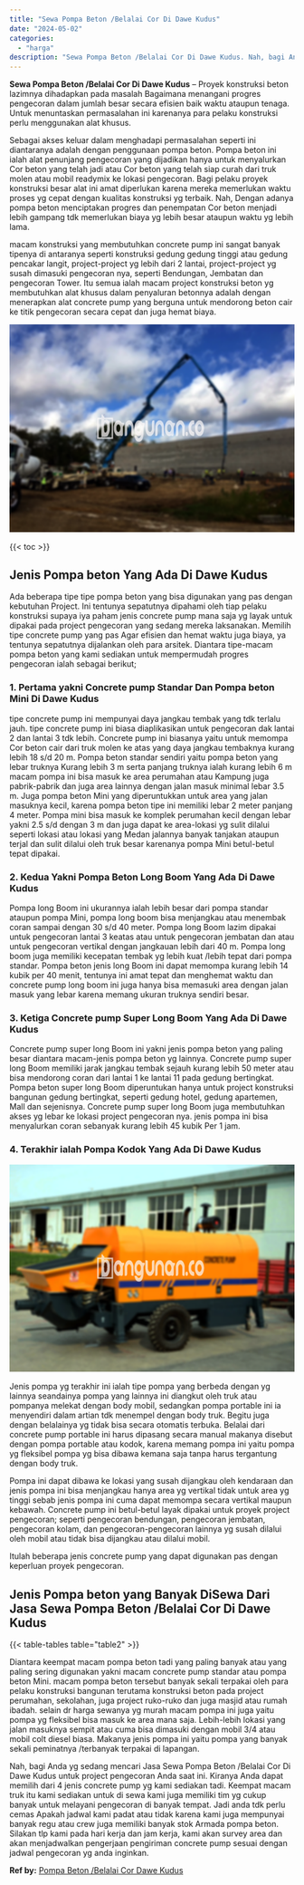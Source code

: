 ```yaml
---
title: "Sewa Pompa Beton /Belalai Cor Di Dawe Kudus"
date: "2024-05-02"
categories: 
  - "harga"
description: "Sewa Pompa Beton /Belalai Cor Di Dawe Kudus. Nah, bagi Anda yg sedang mencari Jasa Sewa Pompa Beton /Belalai Cor Di Dawe Kudus untuk project pengecoran Anda..."
---
```


**Sewa Pompa Beton /Belalai Cor Di Dawe Kudus** – Proyek konstruksi beton lazimnya dihadapkan pada masalah Bagaimana menangani progres pengecoran dalam jumlah besar secara efisien baik waktu ataupun tenaga. Untuk menuntaskan permasalahan ini karenanya para pelaku konstruksi perlu menggunakan alat khusus.

Sebagai akses keluar dalam menghadapi permasalahan seperti ini diantaranya adalah dengan penggunaan pompa beton. Pompa beton ini ialah alat penunjang pengecoran yang dijadikan hanya untuk menyalurkan Cor beton yang telah jadi atau Cor beton yang telah siap curah dari truk molen atau mobil readymix ke lokasi pengecoran. Bagi pelaku proyek konstruksi besar alat ini amat diperlukan karena mereka memerlukan waktu proses yg cepat dengan kualitas konstruksi yg terbaik. Nah, Dengan adanya pompa beton menciptakan progres dan penempatan Cor beton menjadi lebih gampang tdk memerlukan biaya yg lebih besar ataupun waktu yg lebih lama.

macam konstruksi yang membutuhkan concrete pump ini sangat banyak tipenya di antaranya seperti konstruksi gedung gedung tinggi atau gedung pencakar langit, project-project yg lebih dari 2 lantai, project-project yg susah dimasuki pengecoran nya, seperti Bendungan, Jembatan dan pengecoran Tower. Itu semua ialah macam project konstruksi beton yg membutuhkan alat khusus dalam penyaluran betonnya adalah dengan menerapkan alat concrete pump yang berguna untuk mendorong beton cair ke titik pengecoran secara cepat dan juga hemat biaya.

![Sewa Pompa Beton /Belalai Cor Di Dawe Kudus](/images/sewa-concrete-pump-10.png)

{{< toc >}}

## Jenis Pompa beton Yang Ada Di Dawe Kudus

Ada beberapa tipe tipe pompa beton yang bisa digunakan yang pas dengan kebutuhan Project. Ini tentunya sepatutnya dipahami oleh tiap pelaku konstruksi supaya iya paham jenis concrete pump mana saja yg layak untuk dipakai pada project pengecoran yang sedang mereka laksanakan. Memilih tipe concrete pump yang pas Agar efisien dan hemat waktu juga biaya, ya tentunya sepatutnya dijalankan oleh para arsitek. Diantara tipe-macam pompa beton yang kami sediakan untuk mempermudah progres pengecoran ialah sebagai berikut;

### 1\. Pertama yakni Concrete pump Standar Dan Pompa beton Mini Di Dawe Kudus

tipe concrete pump ini mempunyai daya jangkau tembak yang tdk terlalu jauh. tipe concrete pump ini biasa diaplikasikan untuk pengecoran dak lantai 2 dan lantai 3 tdk lebih. Concrete pump ini biasanya yaitu untuk memompa Cor beton cair dari truk molen ke atas yang daya jangkau tembaknya kurang lebih 18 s/d 20 m. Pompa beton standar sendiri yaitu pompa beton yang lebar truknya Kurang lebih 3 m serta panjang truknya ialah kurang lebih 6 m macam pompa ini bisa masuk ke area perumahan atau Kampung juga pabrik-pabrik dan juga area lainnya dengan jalan masuk minimal lebar 3.5 m. Juga pompa beton Mini yang diperuntukkan untuk area yang jalan masuknya kecil, karena pompa beton tipe ini memiliki lebar 2 meter panjang 4 meter. Pompa mini bisa masuk ke komplek perumahan kecil dengan lebar yakni 2.5 s/d dengan 3 m dan juga dapat ke area-lokasi yg sulit dilalui seperti lokasi atau lokasi yang Medan jalannya banyak tanjakan ataupun terjal dan sulit dilalui oleh truk besar karenanya pompa Mini betul-betul tepat dipakai.

### 2\. Kedua Yakni Pompa Beton Long Boom Yang Ada Di Dawe Kudus

Pompa long Boom ini ukurannya ialah lebih besar dari pompa standar ataupun pompa Mini, pompa long boom bisa menjangkau atau menembak coran sampai dengan 30 s/d 40 meter. Pompa long Boom lazim dipakai untuk pengecoran lantai 3 keatas atau untuk pengecoran jembatan dan atau untuk pengecoran vertikal dengan jangkauan lebih dari 40 m. Pompa long boom juga memiliki kecepatan tembak yg lebih kuat /lebih tepat dari pompa standar. Pompa beton jenis long Boom ini dapat memompa kurang lebih 14 kubik per 40 menit, tentunya ini amat tepat dan menghemat waktu dan concrete pump long boom ini juga hanya bisa memasuki area dengan jalan masuk yang lebar karena memang ukuran truknya sendiri besar.

### 3\. Ketiga Concrete pump Super Long Boom Yang Ada Di Dawe Kudus

Concrete pump super long Boom ini yakni jenis pompa beton yang paling besar diantara macam-jenis pompa beton yg lainnya. Concrete pump super long Boom memiliki jarak jangkau tembak sejauh kurang lebih 50 meter atau bisa mendorong coran dari lantai 1 ke lantai 11 pada gedung bertingkat. Pompa beton super long Boom diperuntukan hanya untuk project konstruksi bangunan gedung bertingkat, seperti gedung hotel, gedung apartemen, Mall dan sejenisnya. Concrete pump super long Boom juga membutuhkan akses yg lebar ke lokasi project pengecoran nya. jenis pompa ini bisa menyalurkan coran sebanyak kurang lebih 45 kubik Per 1 jam.

### 4\. Terakhir ialah Pompa Kodok Yang Ada Di Dawe Kudus

![Sewa Pompa Beton /Belalai Cor Di Dawe Kudus](/images/sewa-concrete-pump-07.png)

Jenis pompa yg terakhir ini ialah tipe pompa yang berbeda dengan yg lainnya seandainya pompa yang lainnya ini diangkut oleh truk atau pompanya melekat dengan body mobil, sedangkan pompa portable ini ia menyendiri dalam artian tdk menempel dengan body truk. Begitu juga dengan belalainya yg tidak bisa secara otomatis terbuka. Belalai dari concrete pump portable ini harus dipasang secara manual makanya disebut dengan pompa portable atau kodok, karena memang pompa ini yaitu pompa yg fleksibel pompa yg bisa dibawa kemana saja tanpa harus tergantung dengan body truk.

Pompa ini dapat dibawa ke lokasi yang susah dijangkau oleh kendaraan dan jenis pompa ini bisa menjangkau hanya area yg vertikal tidak untuk area yg tinggi sebab jenis pompa ini cuma dapat memompa secara vertikal maupun kebawah. Concrete pump ini betul-betul layak dipakai untuk proyek project pengecoran; seperti pengecoran bendungan, pengecoran jembatan, pengecoran kolam, dan pengecoran-pengecoran lainnya yg susah dilalui oleh mobil atau tidak bisa dijangkau atau dilalui mobil.

Itulah beberapa jenis concrete pump yang dapat digunakan pas dengan keperluan proyek pengecoran.

## Jenis Pompa beton yang Banyak DiSewa Dari Jasa Sewa Pompa Beton /Belalai Cor Di Dawe Kudus

{{< table-tables table="table2" >}}

Diantara keempat macam pompa beton tadi yang paling banyak atau yang paling sering digunakan yakni macam concrete pump standar atau pompa beton Mini. macam pompa beton tersebut banyak sekali terpakai oleh para pelaku konstruksi bangunan terutama konstruksi beton pada project perumahan, sekolahan, juga project ruko-ruko dan juga masjid atau rumah ibadah. selain dr harga sewanya yg murah macam pompa ini juga yaitu pompa yg fleksibel bisa masuk ke area mana saja. Lebih-lebih lokasi yang jalan masuknya sempit atau cuma bisa dimasuki dengan mobil 3/4 atau mobil colt diesel biasa. Makanya jenis pompa ini yaitu pompa yang banyak sekali peminatnya /terbanyak terpakai di lapangan.

Nah, bagi Anda yg sedang mencari Jasa Sewa Pompa Beton /Belalai Cor Di Dawe Kudus untuk project pengecoran Anda saat ini. Kiranya Anda dapat memilih dari 4 jenis concrete pump yg kami sediakan tadi. Keempat macam truk itu kami sediakan untuk di sewa kami juga memiliki tim yg cukup banyak untuk melayani pengecoran di banyak tempat. Jadi anda tdk perlu cemas Apakah jadwal kami padat atau tidak karena kami juga mempunyai banyak regu atau crew juga memiliki banyak stok Armada pompa beton. Silakan tlp kami pada hari kerja dan jam kerja, kami akan survey area dan akan menjadwalkan pengerjaan pengiriman concrete pump sesuai dengan jadwal pengecoran yg anda inginkan.

**Ref by:** [Pompa Beton /Belalai Cor Dawe Kudus](https://id.wikipedia.org/wiki/Pompa)
